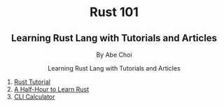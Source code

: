 <div align="center">
<h1>Rust 101</h1>
<h2>Learning Rust Lang with Tutorials and Articles</h2>
<p>By Abe Choi</p>
</div>

<p align="center">
Learning Rust Lang with Tutorials and Articles 
</p>

1.  [Rust Tutorial](/rust_tutorial)
2.  [A Half-Hour to Learn Rust](/a_half_hour_to_learn_rust)
3.  [CLI Calculator](/cli_calculator)